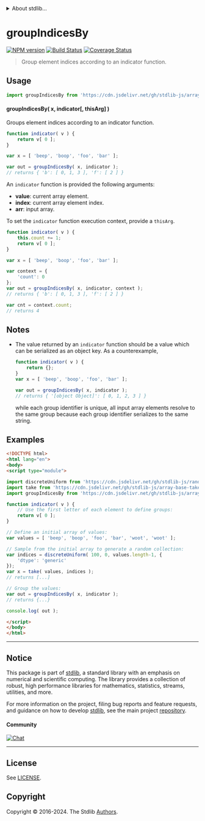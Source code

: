 <!--

@license Apache-2.0

Copyright (c) 2023 The Stdlib Authors.

Licensed under the Apache License, Version 2.0 (the "License");
you may not use this file except in compliance with the License.
You may obtain a copy of the License at

   http://www.apache.org/licenses/LICENSE-2.0

Unless required by applicable law or agreed to in writing, software
distributed under the License is distributed on an "AS IS" BASIS,
WITHOUT WARRANTIES OR CONDITIONS OF ANY KIND, either express or implied.
See the License for the specific language governing permissions and
limitations under the License.

-->


<details>
  <summary>
    About stdlib...
  </summary>
  <p>We believe in a future in which the web is a preferred environment for numerical computation. To help realize this future, we've built stdlib. stdlib is a standard library, with an emphasis on numerical and scientific computation, written in JavaScript (and C) for execution in browsers and in Node.js.</p>
  <p>The library is fully decomposable, being architected in such a way that you can swap out and mix and match APIs and functionality to cater to your exact preferences and use cases.</p>
  <p>When you use stdlib, you can be absolutely certain that you are using the most thorough, rigorous, well-written, studied, documented, tested, measured, and high-quality code out there.</p>
  <p>To join us in bringing numerical computing to the web, get started by checking us out on <a href="https://github.com/stdlib-js/stdlib">GitHub</a>, and please consider <a href="https://opencollective.com/stdlib">financially supporting stdlib</a>. We greatly appreciate your continued support!</p>
</details>

# groupIndicesBy

[![NPM version][npm-image]][npm-url] [![Build Status][test-image]][test-url] [![Coverage Status][coverage-image]][coverage-url] <!-- [![dependencies][dependencies-image]][dependencies-url] -->

> Group element indices according to an indicator function.

<!-- Section to include introductory text. Make sure to keep an empty line after the intro `section` element and another before the `/section` close. -->

<section class="intro">

</section>

<!-- /.intro -->

<!-- Package usage documentation. -->



<section class="usage">

## Usage

```javascript
import groupIndicesBy from 'https://cdn.jsdelivr.net/gh/stdlib-js/array-base-group-indices-by@v0.2.1-esm/index.mjs';
```

#### groupIndicesBy( x, indicator\[, thisArg] )

Groups element indices according to an indicator function.

```javascript
function indicator( v ) {
    return v[ 0 ];
}

var x = [ 'beep', 'boop', 'foo', 'bar' ];

var out = groupIndicesBy( x, indicator );
// returns { 'b': [ 0, 1, 3 ], 'f': [ 2 ] }
```

An `indicator` function is provided the following arguments:

-   **value**: current array element.
-   **index**: current array element index.
-   **arr**: input array.

To set the `indicator` function execution context, provide a `thisArg`.

```javascript
function indicator( v ) {
    this.count += 1;
    return v[ 0 ];
}

var x = [ 'beep', 'boop', 'foo', 'bar' ];

var context = {
    'count': 0
};
var out = groupIndicesBy( x, indicator, context );
// returns { 'b': [ 0, 1, 3 ], 'f': [ 2 ] }

var cnt = context.count;
// returns 4
```

</section>

<!-- /.usage -->

<!-- Package usage notes. Make sure to keep an empty line after the `section` element and another before the `/section` close. -->

<section class="notes">

## Notes

-   The value returned by an `indicator` function should be a value which can be serialized as an object key. As a counterexample,

    ```javascript
    function indicator( v ) {
        return {};
    }
    var x = [ 'beep', 'boop', 'foo', 'bar' ];

    var out = groupIndicesBy( x, indicator );
    // returns { '[object Object]': [ 0, 1, 2, 3 ] }
    ```

    while each group identifier is unique, all input array elements resolve to the same group because each group identifier serializes to the same string.

</section>

<!-- /.notes -->

<!-- Package usage examples. -->

<section class="examples">

## Examples

<!-- eslint no-undef: "error" -->

```html
<!DOCTYPE html>
<html lang="en">
<body>
<script type="module">

import discreteUniform from 'https://cdn.jsdelivr.net/gh/stdlib-js/random-array-discrete-uniform@esm/index.mjs';
import take from 'https://cdn.jsdelivr.net/gh/stdlib-js/array-base-take-indexed@esm/index.mjs';
import groupIndicesBy from 'https://cdn.jsdelivr.net/gh/stdlib-js/array-base-group-indices-by@v0.2.1-esm/index.mjs';

function indicator( v ) {
    // Use the first letter of each element to define groups:
    return v[ 0 ];
}

// Define an initial array of values:
var values = [ 'beep', 'boop', 'foo', 'bar', 'woot', 'woot' ];

// Sample from the initial array to generate a random collection:
var indices = discreteUniform( 100, 0, values.length-1, {
    'dtype': 'generic'
});
var x = take( values, indices );
// returns [...]

// Group the values:
var out = groupIndicesBy( x, indicator );
// returns {...}

console.log( out );

</script>
</body>
</html>
```

</section>

<!-- /.examples -->

<!-- Section to include cited references. If references are included, add a horizontal rule *before* the section. Make sure to keep an empty line after the `section` element and another before the `/section` close. -->

<section class="references">

</section>

<!-- /.references -->

<!-- Section for related `stdlib` packages. Do not manually edit this section, as it is automatically populated. -->

<section class="related">

</section>

<!-- /.related -->

<!-- Section for all links. Make sure to keep an empty line after the `section` element and another before the `/section` close. -->


<section class="main-repo" >

* * *

## Notice

This package is part of [stdlib][stdlib], a standard library with an emphasis on numerical and scientific computing. The library provides a collection of robust, high performance libraries for mathematics, statistics, streams, utilities, and more.

For more information on the project, filing bug reports and feature requests, and guidance on how to develop [stdlib][stdlib], see the main project [repository][stdlib].

#### Community

[![Chat][chat-image]][chat-url]

---

## License

See [LICENSE][stdlib-license].


## Copyright

Copyright &copy; 2016-2024. The Stdlib [Authors][stdlib-authors].

</section>

<!-- /.stdlib -->

<!-- Section for all links. Make sure to keep an empty line after the `section` element and another before the `/section` close. -->

<section class="links">

[npm-image]: http://img.shields.io/npm/v/@stdlib/array-base-group-indices-by.svg
[npm-url]: https://npmjs.org/package/@stdlib/array-base-group-indices-by

[test-image]: https://github.com/stdlib-js/array-base-group-indices-by/actions/workflows/test.yml/badge.svg?branch=v0.2.1
[test-url]: https://github.com/stdlib-js/array-base-group-indices-by/actions/workflows/test.yml?query=branch:v0.2.1

[coverage-image]: https://img.shields.io/codecov/c/github/stdlib-js/array-base-group-indices-by/main.svg
[coverage-url]: https://codecov.io/github/stdlib-js/array-base-group-indices-by?branch=main

<!--

[dependencies-image]: https://img.shields.io/david/stdlib-js/array-base-group-indices-by.svg
[dependencies-url]: https://david-dm.org/stdlib-js/array-base-group-indices-by/main

-->

[chat-image]: https://img.shields.io/gitter/room/stdlib-js/stdlib.svg
[chat-url]: https://app.gitter.im/#/room/#stdlib-js_stdlib:gitter.im

[stdlib]: https://github.com/stdlib-js/stdlib

[stdlib-authors]: https://github.com/stdlib-js/stdlib/graphs/contributors

[umd]: https://github.com/umdjs/umd
[es-module]: https://developer.mozilla.org/en-US/docs/Web/JavaScript/Guide/Modules

[deno-url]: https://github.com/stdlib-js/array-base-group-indices-by/tree/deno
[deno-readme]: https://github.com/stdlib-js/array-base-group-indices-by/blob/deno/README.md
[umd-url]: https://github.com/stdlib-js/array-base-group-indices-by/tree/umd
[umd-readme]: https://github.com/stdlib-js/array-base-group-indices-by/blob/umd/README.md
[esm-url]: https://github.com/stdlib-js/array-base-group-indices-by/tree/esm
[esm-readme]: https://github.com/stdlib-js/array-base-group-indices-by/blob/esm/README.md
[branches-url]: https://github.com/stdlib-js/array-base-group-indices-by/blob/main/branches.md

[stdlib-license]: https://raw.githubusercontent.com/stdlib-js/array-base-group-indices-by/main/LICENSE

</section>

<!-- /.links -->
